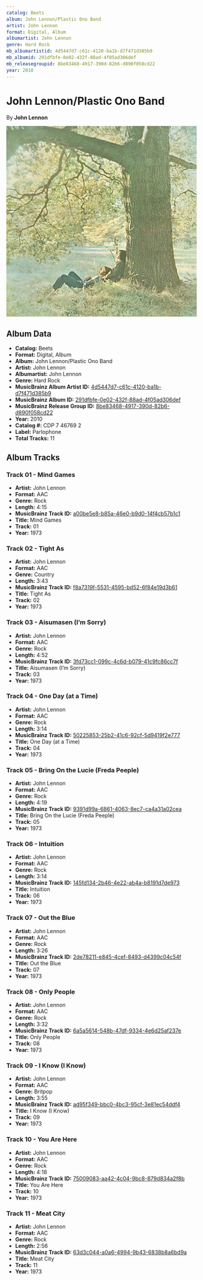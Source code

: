 ```yaml
---
catalog: Beets
album: John Lennon/Plastic Ono Band
artist: John Lennon
format: Digital, Album
albumartist: John Lennon
genre: Hard Rock
mb_albumartistid: 4d5447d7-c61c-4120-ba1b-d7f471d385b9
mb_albumid: 291dfbfe-0e02-432f-88ad-4f05ad306def
mb_releasegroupid: 8be83468-4917-390d-82b6-d890f058cd22
year: 2010
---
```


# John Lennon/Plastic Ono Band

By **John Lennon**

![](../../assets/beetscovers/John_Lennon-John_Lennon-Plastic_Ono_Band.jpg)

## Album Data

- **Catalog:** Beets
- **Format:** Digital, Album
- **Album:** John Lennon/Plastic Ono Band
- **Artist:** John Lennon
- **Albumartist:** John Lennon
- **Genre:** Hard Rock
- **MusicBrainz Album Artist ID:** [4d5447d7-c61c-4120-ba1b-d7f471d385b9](https://musicbrainz.org/artist/4d5447d7-c61c-4120-ba1b-d7f471d385b9)
- **MusicBrainz Album ID:** [291dfbfe-0e02-432f-88ad-4f05ad306def](https://musicbrainz.org/release/291dfbfe-0e02-432f-88ad-4f05ad306def)
- **MusicBrainz Release Group ID:** [8be83468-4917-390d-82b6-d890f058cd22](https://musicbrainz.org/release-group/8be83468-4917-390d-82b6-d890f058cd22)
- **Year:** 2010
- **Catalog #:** CDP 7 46769 2
- **Label:** Parlophone
- **Total Tracks:** 11

## Album Tracks

### Track 01 - Mind Games

- **Artist:** John Lennon
- **Format:** AAC
- **Genre:** Rock
- **Length:** 4:15
- **MusicBrainz Track ID:** [a00be5e8-b85a-46e0-b9d0-14f4cb57b1c1](https://musicbrainz.org/recording/a00be5e8-b85a-46e0-b9d0-14f4cb57b1c1)
- **Title:** Mind Games
- **Track:** 01
- **Year:** 1973

### Track 02 - Tight As

- **Artist:** John Lennon
- **Format:** AAC
- **Genre:** Country
- **Length:** 3:43
- **MusicBrainz Track ID:** [f8a7319f-5531-4595-bd52-6f84e19d3b61](https://musicbrainz.org/recording/f8a7319f-5531-4595-bd52-6f84e19d3b61)
- **Title:** Tight As
- **Track:** 02
- **Year:** 1973

### Track 03 - Aisumasen (I’m Sorry)

- **Artist:** John Lennon
- **Format:** AAC
- **Genre:** Rock
- **Length:** 4:52
- **MusicBrainz Track ID:** [3fd73cc1-099c-4c6d-b079-41c9fc86cc7f](https://musicbrainz.org/recording/3fd73cc1-099c-4c6d-b079-41c9fc86cc7f)
- **Title:** Aisumasen (I’m Sorry)
- **Track:** 03
- **Year:** 1973

### Track 04 - One Day (at a Time)

- **Artist:** John Lennon
- **Format:** AAC
- **Genre:** Rock
- **Length:** 3:14
- **MusicBrainz Track ID:** [50225853-25b2-41c6-92cf-5d9419f2e777](https://musicbrainz.org/recording/50225853-25b2-41c6-92cf-5d9419f2e777)
- **Title:** One Day (at a Time)
- **Track:** 04
- **Year:** 1973

### Track 05 - Bring On the Lucie (Freda Peeple)

- **Artist:** John Lennon
- **Format:** AAC
- **Genre:** Rock
- **Length:** 4:19
- **MusicBrainz Track ID:** [9391d99a-6861-4063-8ec7-ca4a31a02cea](https://musicbrainz.org/recording/9391d99a-6861-4063-8ec7-ca4a31a02cea)
- **Title:** Bring On the Lucie (Freda Peeple)
- **Track:** 05
- **Year:** 1973

### Track 06 - Intuition

- **Artist:** John Lennon
- **Format:** AAC
- **Genre:** Rock
- **Length:** 3:14
- **MusicBrainz Track ID:** [145fd134-2b46-4e22-ab4a-b8191d7de973](https://musicbrainz.org/recording/145fd134-2b46-4e22-ab4a-b8191d7de973)
- **Title:** Intuition
- **Track:** 06
- **Year:** 1973

### Track 07 - Out the Blue

- **Artist:** John Lennon
- **Format:** AAC
- **Genre:** Rock
- **Length:** 3:26
- **MusicBrainz Track ID:** [2de78211-e845-4cef-8493-d4399c04c54f](https://musicbrainz.org/recording/2de78211-e845-4cef-8493-d4399c04c54f)
- **Title:** Out the Blue
- **Track:** 07
- **Year:** 1973

### Track 08 - Only People

- **Artist:** John Lennon
- **Format:** AAC
- **Genre:** Rock
- **Length:** 3:32
- **MusicBrainz Track ID:** [6a5a5614-548b-47df-9334-4e6d25af237e](https://musicbrainz.org/recording/6a5a5614-548b-47df-9334-4e6d25af237e)
- **Title:** Only People
- **Track:** 08
- **Year:** 1973

### Track 09 - I Know (I Know)

- **Artist:** John Lennon
- **Format:** AAC
- **Genre:** Britpop
- **Length:** 3:55
- **MusicBrainz Track ID:** [ad95f349-bbc0-4bc3-95cf-3e81ec54ddf4](https://musicbrainz.org/recording/ad95f349-bbc0-4bc3-95cf-3e81ec54ddf4)
- **Title:** I Know (I Know)
- **Track:** 09
- **Year:** 1973

### Track 10 - You Are Here

- **Artist:** John Lennon
- **Format:** AAC
- **Genre:** Rock
- **Length:** 4:18
- **MusicBrainz Track ID:** [75009083-aa42-4c04-9bc8-879d834a2f8b](https://musicbrainz.org/recording/75009083-aa42-4c04-9bc8-879d834a2f8b)
- **Title:** You Are Here
- **Track:** 10
- **Year:** 1973

### Track 11 - Meat City

- **Artist:** John Lennon
- **Format:** AAC
- **Genre:** Rock
- **Length:** 2:56
- **MusicBrainz Track ID:** [63d3c044-a0a6-4994-9b43-6838b8a6bd9a](https://musicbrainz.org/recording/63d3c044-a0a6-4994-9b43-6838b8a6bd9a)
- **Title:** Meat City
- **Track:** 11
- **Year:** 1973

